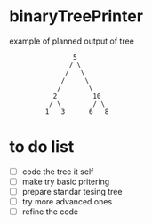  binaryTreePrinter 
======================

example of planned output of tree

```
                5
               / \
              /   \
             /     \
            /       \
           2         10
          / \        / \
         1   3      6   8
```

# to do list
- [ ] code the tree it self
- [ ] make try basic pritering
- [ ] prepare standar tesing tree
- [ ] try more advanced ones
- [ ] refine the code
